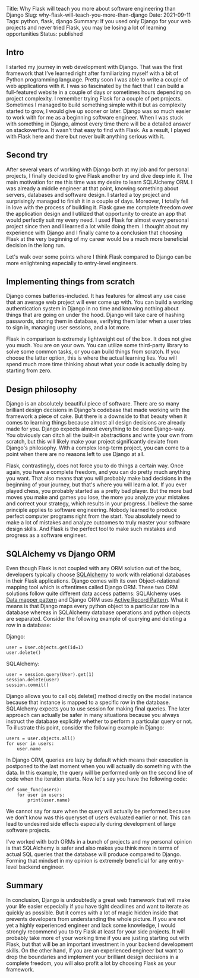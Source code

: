 Title: Why Flask will teach you more about software engineering than Django
Slug: why-flask-will-teach-you-more-than-django
Date: 2021-09-11
Tags: python, flask, django
Summary: If you used only Django for your web projects and never tried Flask, you may be losing a lot of learning opportunities
Status: published

## Intro

I started my journey in web development with Django. That was the first framework that I’ve learned right after familiarizing myself with a bit of Python programming language. Pretty soon I was able to write a couple of web applications with it. I was so fascinated by the fact that I can build a full-featured website in a couple of days or sometimes hours depending on project complexity. I remember trying Flask for a couple of pet projects. Sometimes I managed to build something simple with it but as complexity started to grow, I would give up sooner or later. Django was so much easier to work with for me as a beginning software engineer. When I was stuck with something in Django, almost every time there will be a detailed answer on stackoverflow. It wasn't that easy to find with Flask. As a result, I played with Flask here and there but never built anything serious with it.

## Second try

After several years of working with Django both at my job and for personal projects, I finally decided to give Flask another try and dive deep into it. The main motivation for me this time was my desire to learn SQLAlchemy ORM. I was already a middle engineer at that point, knowing something about servers, databases and software design. I started a toy project and surprisingly managed to finish it in a couple of days. Moreover, I totally fell in love with the process of building it. Flask gave me complete freedom over the application design and I utilized that opportunity to create an app that would perfectly suit my every need. I used Flask for almost every personal project since then and I learned a lot while doing them. I thought about my experience with Django and I finally came to a conclusion that choosing Flask at the very beginning of my career would be a much more beneficial decision in the long run.

Let's walk over some points where I think Flask compared to Django can be more enlightening especially to entry-level engineers.

## Implementing things from scratch

Django comes batteries-included. It has features for almost any use case that an average web project will ever come up with. You can build a working authentication system in Django in no time and knowing nothing about things that are going on under the hood. Django will take care of hashing passwords, storing them in database, verifying them later when a user tries to sign in, managing user sessions, and a lot more.

Flask in comparison is extremely lightweight out of the box. It does not give you much. You are on your own. You can utilize some third-party library to solve some common tasks, or you can build things from scratch. If you choose the latter option, this is where the actual learning lies. You will spend much more time thinking about what your code is actually doing by starting from zero.

## Design philosophy

Django is an absolutely beautiful piece of software. There are so many brilliant design decisions in Django's codebase that made working with the framework a piece of cake. But there is a downside to that beauty when it comes to learning things because almost all design decisions are already made for you. Django expects almost everything to be done Django-way. You obviously can ditch all the built-in abstractions and write your own from scratch, but this will likely make your project significantly deviate from Django's philosophy. With a complex long-term project, you can come to a point when there are no reasons left to use Django at all.

Flask, contrastingly, does not force you to do things a certain way. Once again, you have a complete freedom, and you can do pretty much anything you want. That also means that you will probably make bad decisions in the beginning of your journey, but that's where you will learn a lot. If you ever played chess, you probably started as a pretty bad player. But the more bad moves you make and games you lose, the more you analyze your mistakes and correct your strategy, which results in your progress. I believe the same principle applies to software engineering. Nobody learned to produce perfect computer programs right from the start. You absolutely need to make a lot of mistakes and analyze outcomes to truly master your software design skills. And Flask is the perfect tool to make such mistakes and progress as a software engineer.


## SQLAlchemy vs Django ORM

Even though  Flask is not coupled with any ORM solution out of the box, developers typically choose [SQLAlchemy](https://www.sqlalchemy.org/) to work with relational databases in their Flask applications. Django comes with its own Object-relational mapping tool which is oftentimes called Django ORM. These two ORM solutions follow quite different data access patterns: SQLAlchemy uses [Data mapper pattern](https://en.wikipedia.org/wiki/Data_mapper_pattern) and Django ORM uses [Active Record Pattern](https://en.wikipedia.org/wiki/Active_record_pattern). What it means is that Django maps every python object to a particular row in a database whereas in SQLAlchemy database operations and python objects are separated. Consider the following example of querying and deleting a row in a database:

Django:
```
user = User.objects.get(id=1)
user.delete()
```

SQLAlchemy:
```
user = session.query(User).get(1)
session.delete(user)
session.commit()
```

Django allows you to call obj.delete() method directly on the model instance because that instance is mapped to a specific row in the database. SQLAlchemy expects you to use session for making final queries. The later approach can actually be safer in many situations because you always instruct the database explicitly whether to perform a particular query or not. To illustrate this point, consider the following example in Django:

```
users = user.objects.all()
for user in users:
    user.name
```

In Django ORM, queries are lazy by default which means their execution is postponed to the last moment when you will actually do something with the data. In this example, the query will be performed only on the second line of code when the iteration starts. Now let's say you have the following code:

```
def some_func(users):
    for user in users:
        print(user.name)
```

We cannot say for sure when the query will actually be performed because we don't know was this queryset of users evaluated earlier or not. This can lead to undesired side effects especially during development of large software projects.

I've worked with both ORMs in a bunch of projects and my personal opinion is that SQLAlchemy is safer and also makes you think more in terms of actual SQL queries that the database will produce compared to Django. Forming that mindset in my opinion is extremely beneficial for any entry-level backend engineer.


## Summary

In conclusion, Django is undoubtedly a great web framework that will make your life easier especially if you have tight deadlines and want to iterate as quickly as possible. But it comes with a lot of magic hidden inside that prevents developers from understanding the whole picture. If you are not yet a highly experienced engineer and lack some knowledge, I would strongly recommend you to try Flask at least for your side projects. It will probably take more of your working time if you are justing starting out with Flask, but that will be an important investment in your backend development skills. On the other hand, if you are an experienced engineer but want to drop the boundaries and implement your brilliant design decisions in a complete freedom, you will also profit a lot by choosing Flask as your framework.

